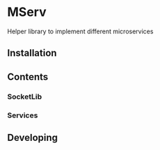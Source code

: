 # MServ

Helper library to implement different microservices

## Installation

## Contents

### SocketLib


### Services


## Developing

